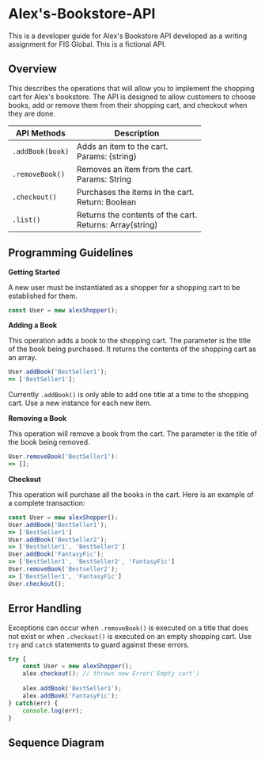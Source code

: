 # Alex's-Bookstore-API
This is a developer guide for Alex's Bookstore API developed as a writing assignment for FIS Global. This is a fictional API. 

## Overview
This describes the operations that will allow you to implement the shopping cart for Alex's bookstore. The API is designed to allow customers to choose books, add or remove them from their shopping cart, and checkout when they are done. 

API Methods | Description
--- | ---
`.addBook(book)` | Adds an item to the cart. <br> Params: {string}
`.removeBook()` | Removes an item from the cart. <br> Params: String
`.checkout()` | Purchases the items in the cart. <br> Return: Boolean
`.list()` | Returns the contents of the cart. <br> Returns: Array(string) 

## Programming Guidelines
**Getting Started**

A new user must be instantiated as a shopper for a shopping cart to be established for them.
```javascript
const User = new alexShopper();
```

**Adding a Book**

This operation adds a book to the shopping cart. The parameter is the title of the book being purchased. It returns the contents of the shopping cart as an array.
```javascript
User.addBook('BestSeller1');
=> ['BestSeller1'];
```
Currently `.addBook()` is only able to add one title at a time to the shopping cart. Use a new instance for each new item.

**Removing a Book**

This operation will remove a book from the cart. The parameter is the title of the book being removed.
```javascript
User.removeBook('BestSeller1'):
=> [];
```

**Checkout**

This operation will purchase all the books in the cart. Here is an example of a complete transaction:
```javascript
const User = new alexShopper();
User.addBook('BestSeller1');
=> ['BestSeller1']
User.addBook('BestSeller2');
=> ['BestSeller1', 'BestSeller2']
User.addBook('FantasyFic');
=> ['BestSeller1', 'BestSeller2', 'FantasyFic']
User.removeBook('Bestseller2');
=> ['BestSeller1', 'FantasyFic']
User.checkout();
```
## Error Handling
Exceptions can occur when `.removeBook()` is executed on a title that does not exist or when `.checkout()` is executed on an empty shopping cart. Use `try` and `catch` statements to guard against these errors. 

```javascript
try {
	const User = new alexShopper();
	alex.checkout(); // throws new Error('Empty cart')
	
	alex.addBook('BestSeller1');
	alex.addBook('FantasyFic');
} catch(err) {
	console.log(err);
}
```
## Sequence Diagram
